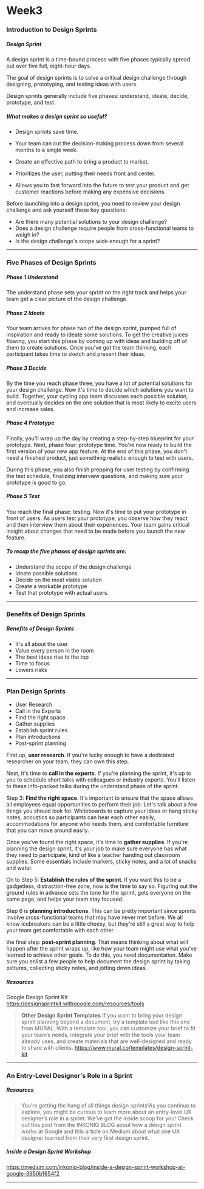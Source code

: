 # Week3

### Introduction to Design Sprints 

##### Design Sprint 
A design sprint is a time-bound process with five phases typically spread out over five full, eight-hour days.

The goal of design sprints is to solve a critical design challenge through designing, prototyping, and testing ideas with users.

Design sprints generally include five phases: understand, ideate, decide, prototype, and test.

##### What makes a design sprint so useful? 
- Design sprints save time. 

- Your team can cut the decision-making process down from several months to a single week. 

- Create an effective path to bring a product to market.

- Prioritizes the user, putting their needs front and center. 

- Allows you to fast forward into the future to test your product and get customer reactions before making any expensive decisions.

Before launching into a design sprint, you need to review your design challenge and ask yourself these key questions:
- Are there many potential solutions to your design challenge?
- Does a design challenge require people from cross-functional teams to weigh in? 
- Is the design challenge's scope wide enough for a sprint?

---

### Five Phases of Design Sprints

##### Phase 1 Understand 
The understand phase sets your sprint on the right track and helps your team get a clear picture of the design challenge.

##### Phase 2 Ideate 
Your team arrives for phase two of the design sprint, pumped full of inspiration and ready to ideate some solutions. To get the creative juices flowing, you start this phase by coming up with ideas and building off of them to create solutions. Once you've got the team thinking, each participant takes time to sketch and present their ideas.

##### Phase 3 Decide 
By the time you reach phase three, you have a lot of potential solutions for your design challenge. Now it's time to decide which solutions you want to build. Together, your cycling app team discusses each possible solution, and eventually decides on the one solution that is most likely to excite users and increase sales.

##### Phase 4 Prototype 
Finally, you'll wrap up the day by creating a step-by-step blueprint for your prototype. Next, phase four: prototype time. You're now ready to build the first version of your new app feature. At the end of this phase, you don't need a finished product, just something realistic enough to test with users.

During this phase, you also finish prepping for user testing by confirming the test schedule, finalizing interview questions, and making sure your prototype is good to go.

##### Phase 5 Test
You reach the final phase: testing. Now it's time to put your prototype in front of users. As users test your prototype, you observe how they react and then interview them about their experiences. Your team gains critical insight about changes that need to be made before you launch the new feature. 


##### *To recap the five phases of design sprints are:*
- Understand the scope of the design challenge 
- Ideate possible solutions 
- Decide on the most viable solution 
- Create a workable prototype 
- Test that prototype with actual users. 

---

### Benefits of Design Sprints 

##### Benefits of Design Sprints 
- It's all about the user 
- Value every person in the room 
- The best ideas rise to the top 
- Time to focus 
- Lowers risks

---

### Plan Design Sprints

- User Research 
- Call in the Experts 
- Find the right space 
- Gather supplies 
- Establish sprint rules 
- Plan introductions 
- Post-sprint planning 

First up, **user research**. If you're lucky enough to have a dedicated researcher on your team, they can own this step. 

Next, it's time to **call in the experts**. If you're planning the sprint, it's up to you to schedule short talks with colleagues or industry experts. You'll listen to these info-packed talks during the understand phase of the sprint.

Step 3: **Find the right space**. It's important to ensure that the space allows all employees equal opportunities to perform their job. Let's talk about a few things you should look for. Whiteboards to capture your ideas or hang sticky notes, acoustics so participants can hear each other easily, accommodations for anyone who needs them, and comfortable furniture that you can move around easily. 

Once you've found the right space, it's time to **gather supplies**. If you're planning the design sprint, it's your job to make sure everyone has what they need to participate, kind of like a teacher handing out classroom supplies. Some essentials include markers, sticky notes, and a lot of snacks and water.

On to Step 5: **Establish the rules of the sprint**. If you want this to be a gadgetless, distraction-free zone, now is the time to say so. Figuring out the ground rules in advance sets the tone for the sprint, gets everyone on the same page, and helps your team stay focused. 

Step 6 is **planning introductions**. This can be pretty important since sprints involve cross-functional teams that may have never met before. We all know icebreakers can be a little cheesy, but they're still a great way to help your team get comfortable with each other. 

the final step: **post-sprint planning**. That means thinking about what will happen after the sprint wraps up, like how your team might use what you've learned to achieve other goals. To do this, you need documentation. Make sure you enlist a few people to help document the design sprint by taking pictures, collecting sticky notes, and jotting down ideas.


##### Resources 
Google Design Sprint Kit 
https://designsprintkit.withgoogle.com/resources/tools

>**Other Design Sprint Templates** 
>If you want to bring your design sprint planning beyond a document, try a template tool like this one from MURAL. With a template tool, you can customize your brief to fit your team’s needs, integrate your brief with the tools your team already uses, and create materials that are well-designed and ready to share with clients. 
https://www.mural.co/templates/design-sprint-kit

---

### An Entry-Level Designer's Role in a Sprint 

##### Resources

> You’re getting the hang of all things design sprints!As you continue to explore, you might be curious to learn more about an entry-level UX designer’s role in a sprint. We’ve got the inside scoop for you! Check out this post from the INKONIQ BLOG about how a design sprint works at Google and this article on Medium about what one UX designer learned from their very first design sprint.

##### Inside a Design Sprint Workshop 
https://medium.com/inkoniq-blog/inside-a-design-sprint-workshop-at-google-3950b1654f2

---

